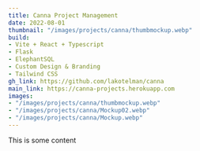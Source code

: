 ```yaml
---
title: Canna Project Management
date: 2022-08-01
thumbnail: "/images/projects/canna/thumbmockup.webp"
build: 
- Vite + React + Typescript
- Flask 
- ElephantSQL 
- Custom Design & Branding 
- Tailwind CSS
gh_link: https://github.com/lakotelman/canna
main_link: https://canna-projects.herokuapp.com
images: 
- "/images/projects/canna/thumbmockup.webp"
- "/images/projects/canna/Mockup02.webp"
- "/images/projects/canna/Mockup.webp"
---
```


This is some content 